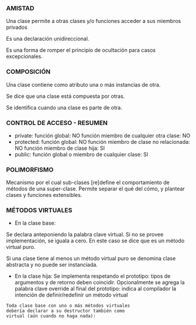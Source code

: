 
### AMISTAD
Una clase permite a otras clases y/o funciones acceder a sus miembros privados

Es una declaración unidireccional.

Es una forma de romper el principio de ocultación para casos excepcionales.

### COMPOSICIÓN

Una clase contiene como atributo una o más instancias de otra.

Se dice que una clase está compuesta por otras.

Se identifica cuando una clase es parte de otra.

### CONTROL DE ACCESO - RESUMEN

* private:
función global: NO
función miembro de cualquier otra clase: NO
* protected:
función global: NO
función miembro de clase no relacionada: NO
función miembro de clase hija: SI
* public:
función global o miembro de cualquier clase: SI

### POLIMORFISMO

Mecanismo por el cual sub-clases [re]define el comportamiento de métodos de una super-clase.
Permite separar el qué del cómo, y plantear clases y funciones extensibles.

### MÉTODOS VIRTUALES
* En la clase base:

Se declara anteponiendo la palabra clave virtual.
Si no se provee implementación, se iguala a cero.
En este caso se dice que es un método virtual puro.

Si una clase tiene al menos un método virtual puro se denomina clase abstracta y no puede ser instanciada.

* En la clase hija:
Se implementa respetando el prototipo: tipos de argumentos y de retorno deben coincidir.
Opcionalmente se agrega la palabra clave override al final del prototipo:
indica al compilador la intención de definir/redefinir un método virtual

```
Toda clase base con uno o más métodos virtuales
debería declarar a su destructor también como
virtual (aún cuando no haga nada):

```
